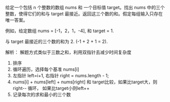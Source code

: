 给定一个包括 n 个整数的数组 nums 和 一个目标值 target。找出 nums 中的三个整数，使得它们的和与 target 最接近。返回这三个数的和。假定每组输入只存在唯一答案。

例如，给定数组 nums = [-1，2，1，-4], 和 target = 1.

与 target 最接近的三个数的和为 2. (-1 + 2 + 1 = 2).


解析： 解题方式类似于三数之和，利用双指针去减少时间复杂度

1. 排序
2. 循环遍历，选择每个基准 nums[i]
3. 左指针 left=i+1, 右指针 right = nums.length - 1;
4. nums[i] + nums[left] + nums[right] 和 target比较，如果比target大，则right-- 循环， 如果比target小则left++
5. 记录每次的求和最小的三个数

